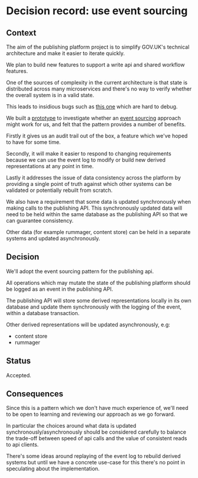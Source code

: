 # Decision record: use event sourcing

## Context

The aim of the publishing platform project is to simplify GOV.UK's technical
architecture and make it easier to iterate quickly.

We plan to build new features to support a write api and shared workflow features.

One of the sources of complexity in the current architecture is that state is
distributed across many microservices and there's no way to verify whether the
overall system is in a valid state.

This leads to insidious bugs such as [this one](https://github.com/alphagov/whitehall/pull/1974) which are hard to debug.

We built a [prototype](http://www.slideshare.net/dgheath21/2015-0902-transaction-log-prototype) to investigate whether an [event sourcing](http://martinfowler.com/eaaDev/EventSourcing.html) approach might
work for us, and felt that the pattern provides a number of benefits.

Firstly it gives us an audit trail out of the box, a feature which we've hoped to have for some time.

Secondly, it will make it easier to respond to changing requirements because we can use the event log to modify or build new derived representations at any point in time.

Lastly it addresses the issue of data consistency across the platform by providing a single point of truth against which other systems can be validated or potentially rebuilt from scratch.

We also have a requirement that some data is updated synchronously when making calls to the publishing API. This synchronously updated data will need to be held within the same database as the publishing API so that we can guarantee consistency.

Other data (for example rummager, content store) can be held in a separate systems and updated asynchronously.

## Decision

We'll adopt the event sourcing pattern for the publishing api.

All operations which may mutate the state of the publishing platform should be logged as an event in the publishing API.

The publishing API will store some derived representations locally in its own database and update them synchronously with the logging of the event, within a database transaction.

Other derived representations will be updated asynchronously, e.g:

* content store
* rummager

## Status

Accepted.

## Consequences

Since this is a pattern which we don't have much experience of, we'll need to be open to learning and reviewing our approach as we go forward.

In particular the choices around what data is updated synchronously/asynchronously should be considered carefully to balance the trade-off between speed of api calls and the value of consistent reads to api clients.

There's some ideas around replaying of the event log to rebuild derived systems but until we have a concrete use-case for this there's no point in speculating about the implementation.
